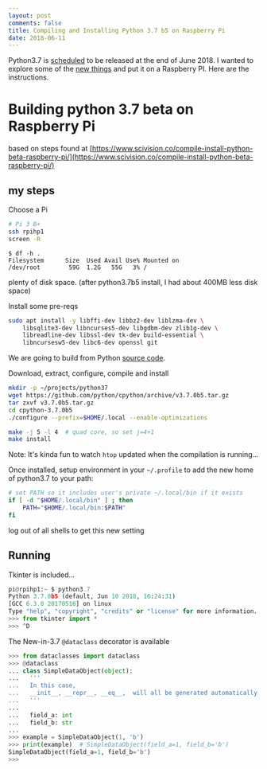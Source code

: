 ```yaml
---
layout: post
comments: false
title: Compiling and Installing Python 3.7 b5 on Raspberry Pi
date: 2018-06-11
---
```


Python3.7 is [scheduled](https://www.python.org/dev/peps/pep-0537/#schedule) to be released at the end of June 2018. I wanted to explore some of the [new things](https://docs.python.org/3.7/whatsnew/3.7.html) and put it on a Raspberry PI. Here are the instructions.

# Building python 3.7 beta on Raspberry Pi

based on steps found at [https://www.scivision.co/compile-install-python-beta-raspberry-pi/](https://www.scivision.co/compile-install-python-beta-raspberry-pi/)

## my steps

Choose a Pi
```bash
# Pi 3 B+
ssh rpihp1
screen -R
```

```shell
$ df -h .
Filesystem      Size  Used Avail Use% Mounted on
/dev/root        59G  1.2G   55G   3% /
```
plenty of disk space. (after python3.7b5 install, I had about 400MB less disk space)

Install some pre-reqs
```bash
sudo apt install -y libffi-dev libbz2-dev liblzma-dev \
    libsqlite3-dev libncurses5-dev libgdbm-dev zlib1g-dev \
    libreadline-dev libssl-dev tk-dev build-essential \
    libncursesw5-dev libc6-dev openssl git
```

We are going to build from Python [source code](https://github.com/python/cpython/releases).

Download, extract, configure, compile and install
```bash
mkdir -p ~/projects/python37
wget https://github.com/python/cpython/archive/v3.7.0b5.tar.gz
tar zxvf v3.7.0b5.tar.gz
cd cpython-3.7.0b5
./configure --prefix=$HOME/.local --enable-optimizations

make -j 5 -l 4  # quad core, so set j=4+1
make install
```
Note: It's kinda fun to watch `htop` updated when the compilation is running...

Once installed, setup environment in your `~/.profile` to add the new home of python3.7 to your path:
```bash
# set PATH so it includes user's private ~/.local/bin if it exists
if [ -d "$HOME/.local/bin" ] ; then
	PATH="$HOME/.local/bin:$PATH"
fi
```

log out of all shells to get this new setting

## Running

Tkinter is included...
```python
pi@rpihp1:~ $ python3.7
Python 3.7.0b5 (default, Jun 10 2018, 16:24:31)
[GCC 6.3.0 20170516] on linux
Type "help", "copyright", "credits" or "license" for more information.
>>> from tkinter import *
>>> ^D
```

The New-in-3.7 `@dataclass` decorator is available
```python
>>> from dataclasses import dataclass
>>> @dataclass
... class SimpleDataObject(object):
...   '''
...   In this case,
...   __init__, __repr__, __eq__,  will all be generated automatically.
...   '''
...
...   field_a: int
...   field_b: str
...
>>> example = SimpleDataObject(1, 'b')
>>> print(example)  # SimpleDataObject(field_a=1, field_b='b')
SimpleDataObject(field_a=1, field_b='b')
>>>
```
